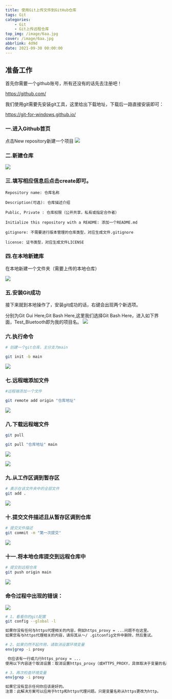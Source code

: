 ```yaml
---
title: 使用Git上传文件到GitHub仓库
tags: Git
categories: 
    - Git
    - Git上传远程仓库
top_img: /image/6aa.jpg
cover: /image/6aa.jpg
abbrlink: 4d9d
date: 2021-09-30 00:00:00
---
```


## 准备工作


首先你需要一个github账号，所有还没有的话先去注册吧！

https://github.com/

我们使用git需要先安装git工具，这里给出下载地址，下载后一路直接安装即可：

https://git-for-windows.github.io/




### 一.进入Github首页


点击New repository新建一个项目
![](/image/6a.jpg)


### 二.新建仓库


![](/image/6bb.jpg)


### 三.填写相应信息后点击create即可。

```
Repository name: 仓库名称

Description(可选): 仓库描述介绍

Public, Private : 仓库权限（公开共享，私有或指定合作者）

Initialize this repository with a README: 添加一个README.md

gitignore: 不需要进行版本管理的仓库类型，对应生成文件.gitignore

license: 证书类型，对应生成文件LICENSE
```


### 四.在本地新建库


在本地新建一个文件夹（需要上传的本地仓库）    


![](/image/6cc.jpg)


### 五.安装Git成功


接下来就到本地操作了，安装git成功的话，右键会出现两个新选项。


分别为Git Gui Here,Git Bash Here,这里我们选择Git Bash Here，进入如下界面，Test_Bluetooth即为我的项目名。
![](/image/6dd.jpg)


### 六.执行命令


```bash
# 创建一个git仓库，主分支为main

git init -b main
```




![](/image/6ee.jpg)


### 七.远程端添加文件
```bash
#远程端添加一个文件

git remote add origin "仓库地址"
```

![](/image/6ff.jpg)


### 八.下载远程端文件



```bash
git pull
```



```bash
git pull "仓库地址" main
```



![](/image/6gg.jpg)

![](/image/6hh.jpg)


### 九.从工作区调到暂存区



```bash
# 表示在该文件夹中的全部文件
git add .
```



![](/image/6ii.jpg)


### 十.提交文件描述且从暂存区调到仓库




```bash
# 提交文件描述
git commit -m "第一次提交"
```


![](/image/6jj.jpg)


### 十一.将本地仓库提交到远程仓库中




```bash
# 提交到远程仓库
git push origin main
```


![](/image/6kk.jpg)




### 命令过程中出现的错误：
![](/image/6z.jpg)

```bash
# 1、看看你的git配置
git config --global -l

如果你没有任何与https代理相关的内容，例如https_proxy = ...问题不在这里。
如果您有与https代理相关的内容，请将其从〜/ .gitconfig文件中删除，然后重试。

# 2、如果仍然不起作用，请取消设置环境变量 
env|grep -i proxy  

 你应该有一行或几行https_proxy = ...
使用以下内容逐个取消设置：取消设置https_proxy（或HTTPS_PROXY，具体取决于变量的名称）

# 3、再次检查环境变量
env|grep -i proxy  

如果它没有显示任何你应该是好的。
注意：此解决方案可以应用于http和https代理问题。只是变量名称从https更改为http。
```
